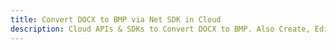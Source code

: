 ---title: Convert DOCX to BMP via Net SDK in Clouddescription: Cloud APIs & SDKs to Convert DOCX to BMP. Also Create, Edit & Render Microsoft Word & OpenOffice documents in the Cloud.---